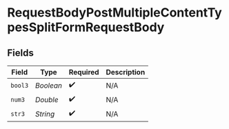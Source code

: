 # RequestBodyPostMultipleContentTypesSplitFormRequestBody


## Fields

| Field              | Type               | Required           | Description        |
| ------------------ | ------------------ | ------------------ | ------------------ |
| `bool3`            | *Boolean*          | :heavy_check_mark: | N/A                |
| `num3`             | *Double*           | :heavy_check_mark: | N/A                |
| `str3`             | *String*           | :heavy_check_mark: | N/A                |